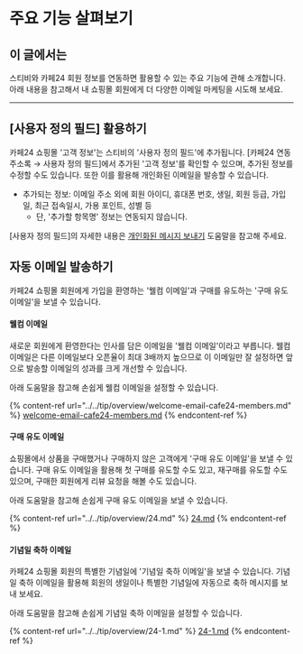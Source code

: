# 주요 기능 살펴보기

## 이 글에서는 <a href="#h_01hrpa0pkny8acjcwwwe4fhzcv" id="h_01hrpa0pkny8acjcwwwe4fhzcv"></a>

스티비와 카페24 회원 정보를 연동하면 활용할 수 있는 주요 기능에 관해 소개합니다. 아래 내용을 참고해서 내 쇼핑몰 회원에게 더 다양한 이메일 마케팅을 시도해 보세요.

***

## \[사용자 정의 필드] 활용하기 <a href="#h_01hrpa0pkny8acjcwwwe4fhzcv" id="h_01hrpa0pkny8acjcwwwe4fhzcv"></a>

카페24 쇼핑몰 '고객 정보'는 스티비의 '사용자 정의 필드'에 추가됩니다. \[카페24 연동 주소록 → 사용자 정의 필드]에서 추가된 '고객 정보'를 확인할 수 있으며, 추가된 정보를 수정할 수도 있습니다. 또한 이를 활용해 개인화된 이메일을 발송할 수 있습니다.

* 추가되는 정보: 이메일 주소 외에 회원 아이디,  휴대폰 번호, 생일, 회원 등급, 가입일, 최근 접속일시, 가용 포인트, 성별 등
  * 단, '추가할 항목명' 정보는 연동되지 않습니다.

\[사용자 정의 필드]의 자세한 내용은 [개인화된 메시지 보내기](../../email/edit/personalized-merge.md) 도움말을 참고해 주세요.&#x20;



## 자동 이메일 발송하기 <a href="#h_01hrpa0pkny8acjcwwwe4fhzcv" id="h_01hrpa0pkny8acjcwwwe4fhzcv"></a>

카페24 쇼핑몰 회원에게 가입을 환영하는 '웰컴 이메일'과 구매를 유도하는 '구매 유도 이메일'을 보낼 수 있습니다.&#x20;

#### 웰컴 이메일

새로운 회원에게 환영한다는 인사를 담은 이메일을 '웰컴 이메일'이라고 부릅니다. 웰컴 이메일은 다른 이메일보다 오픈율이 최대 3배까지 높으므로 이 이메일만 잘 설정하면 앞으로 발송할 이메일의 성과를 크게 개선할 수 있습니다.

아래 도움말을 참고해 손쉽게 웰컴 이메일을 설정할 수 있습니다.

{% content-ref url="../../tip/overview/welcome-email-cafe24-members.md" %}
[welcome-email-cafe24-members.md](../../tip/overview/welcome-email-cafe24-members.md)
{% endcontent-ref %}

#### 구매 유도 이메일

쇼핑몰에서 상품을 구매했거나 구매하지 않은 고객에게 '구매 유도 이메일'을 보낼 수 있습니다. 구매 유도 이메일을 활용해 첫 구매를 유도할 수도 있고, 재구매를 유도할 수도 있으며, 구매한 회원에게 리뷰 요청을 해볼 수도 있습니다.

아래 도움말을 참고해 손쉽게 구매 유도 이메일을 보낼 수 있습니다.

{% content-ref url="../../tip/overview/24.md" %}
[24.md](../../tip/overview/24.md)
{% endcontent-ref %}

#### 기념일 축하 이메일

카페24 쇼핑몰 회원의 특별한 기념일에 '기념일 축하 이메일'을 보낼 수 있습니다. 기념일 축하 이메일을 활용해 회원의 생일이나 특별한 기념일에 자동으로 축하 메시지를 보내 보세요.

아래 도움말을 참고해 손쉽게 기념일 축하 이메일을 설정할 수 있습니다.

{% content-ref url="../../tip/overview/24-1.md" %}
[24-1.md](../../tip/overview/24-1.md)
{% endcontent-ref %}
